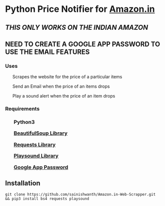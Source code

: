 # Python Price Notifier for <a href="https://www.amazon.in/">Amazon.in</a>
## <i>THIS ONLY WORKS ON THE INDIAN AMAZON</i>
##  <b>NEED TO CREATE A GOOGLE APP PASSWORD TO USE THE EMAIL FEATURES</b>
<h3>Uses</h3>
	<ol>Scrapes the website for the price of a particular items</ol>
	<ol>Send an Email when the price of an items drops</ol>
	<ol>Play a sound alert when the price of an item drops</ol>
<h3>Requirements<h3>
	<ol>Python3</ol>
	<ol><a href = "https://www.crummy.com/software/BeautifulSoup/bs4/doc/">BeautifulSoup Library</a></ol>
	<ol><a href = "https://docs.python-requests.org/en/latest/">Requests Library</a></ol>
	<ol><a href = "https://pypi.org/project/playsound/">Playsound Library</a></ol>
	<ol><a href="https://support.google.com/accounts/answer/185833?hl=en"><b>Google App Password</b></a></ol>

## Installation
	git clone https://github.com/sainishwanth/Amazon.in-Web-Scrapper.git && pip3 install bs4 requests playsound


